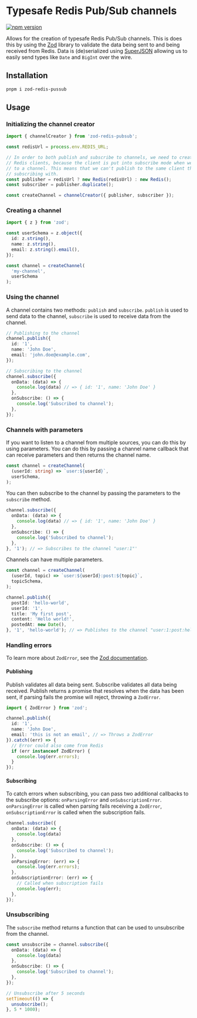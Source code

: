 # Typesafe Redis Pub/Sub channels

[![npm version](https://badge.fury.io/js/zod-redis-pubsub.svg)](https://badge.fury.io/js/zod-redis-pubsub)

Allows for the creation of typesafe Redis Pub/Sub channels. This is does this by using the [Zod](https://zod.dev/) library to validate the data being sent to and being received from Redis. Data is (de)serialized using [SuperJSON](https://www.npmjs.com/package/superjson) allowing us to easily send types like `Date` and `BigInt` over the wire.

## Installation
```bash
pnpm i zod-redis-pussub
```

## Usage

### Initializing the channel creator
```ts
import { channelCreator } from 'zod-redis-pubsub';

const redisUrl = process.env.REDIS_URL;

// In order to both publish and subscribe to channels, we need to create two
// Redis clients, because the client is put into subscribe mode when we subscribe
// to a channel. This means that we can't publish to the same client that we're
// subscribing with.
const publisher = redisUrl ? new Redis(redisUrl) : new Redis();
const subscriber = publisher.duplicate();

const createChannel = channelCreator({ publisher, subscriber });
```

### Creating a channel
```ts
import { z } from 'zod';

const userSchema = z.object({
  id: z.string(),
  name: z.string(),
  email: z.string().email(),
});

const channel = createChannel(
  'my-channel',
  userSchema
);
```

### Using the channel
A channel contains two methods: `publish` and `subscribe`. `publish` is used to send data to the channel, `subscribe` is used to receive data from the channel.
```ts
// Publishing to the channel
channel.publish({
  id: '1',
  name: 'John Doe',
  email: 'john.doe@example.com',
});

// Subscribing to the channel
channel.subscribe({
  onData: (data) => {
    console.log(data) // => { id: '1', name: 'John Doe' }
  },
  onSubscribe: () => {
    console.log('Subscribed to channel');
  },
});
```

### Channels with parameters
If you want to listen to a channel from multiple sources, you can do this by using parameters. You can do this by passing a channel name callback that can receive parameters and then returns the channel name.
```ts
const channel = createChannel(
  (userId: string) => `user:${userId}`,
  userSchema,
);
```

You can then subscribe to the channel by passing the parameters to the `subscribe` method.
```ts
channel.subscribe({
  onData: (data) => {
    console.log(data) // => { id: '1', name: 'John Doe' }
  },
  onSubscribe: () => {
    console.log('Subscribed to channel');
  },
}, '1'); // => Subscribes to the channel "user:1"'
```

Channels can have multiple parameters.
```ts
const channel = createChannel(
  (userId, topic) => `user:${userId}:post:${topic}`,
  topicSchema,
);

channel.publish({
  postId: 'hello-world',
  userId: '1',
  title: 'My first post',
  content: 'Hello world!',
  postedAt: new Date(),
}, '1', 'hello-world'); // => Publishes to the channel "user:1:post:hello-world"
```

### Handling errors
To learn more about `ZodError`, see the [Zod documentation](https://zod.dev/?id=error-handling).

#### Publishing
Publish validates all data being sent. Subscribe validates all data being received. Publish returns a promise that resolves when the data has been sent, if parsing fails the promise will reject, throwing a `ZodError`.
```ts
import { ZodError } from 'zod';

channel.publish({
  id: '1',
  name: 'John Doe',
  email: 'this is not an email', // => Throws a ZodError
}).catch((err) => {
  // Error could also come from Redis
  if (err instanceof ZodError) {
    console.log(err.errors);
  }
});
```

#### Subscribing
To catch errors when subscribing, you can pass two additional callbacks to the subscribe options: `onParsingError` and `onSubscriptionError`. `onParsingError` is called when parsing fails receiving a `ZodError`, `onSubscriptionError` is called when the subscription fails.
```ts
channel.subscribe({
  onData: (data) => {
    console.log(data)
  },
  onSubscribe: () => {
    console.log('Subscribed to channel');
  },
  onParsingError: (err) => {
    console.log(err.errors);
  },
  onSubscriptionError: (err) => {
    // Called when subscription fails
    console.log(err);
  },
});
```

### Unsubscribing
The `subscribe` method returns a function that can be used to unsubscribe from the channel.
```ts
const unsubscribe = channel.subscribe({
  onData: (data) => {
    console.log(data)
  },
  onSubscribe: () => {
    console.log('Subscribed to channel');
  },
});

// Unsubscribe after 5 seconds
setTimeout(() => {
  unsubscribe();
}, 5 * 1000);
```
